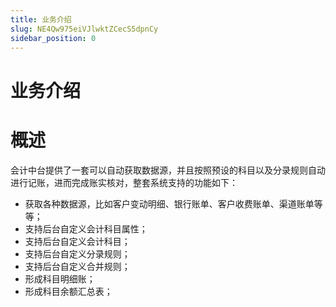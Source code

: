 ```yaml
---
title: 业务介绍
slug: NE4Qw975eiVJlwktZCecS5dpnCy
sidebar_position: 0
---
```



# 业务介绍

# <b>概述</b>

会计中台提供了一套可以自动获取数据源，并且按照预设的科目以及分录规则自动进行记账，进而完成账实核对，整套系统支持的功能如下：

- 获取各种数据源，比如客户变动明细、银行账单、客户收费账单、渠道账单等等；
- 支持后台自定义会计科目属性；
- 支持后台自定义会计科目；
- 支持后台自定义分录规则；
- 支持后台自定义合并规则；
- 形成科目明细账；
- 形成科目余额汇总表；

